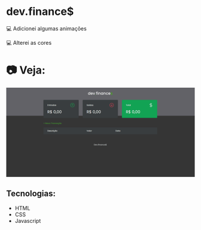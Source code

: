 # dev.finance$

💻 Adicionei algumas animações

💻 Alterei as cores

# 📷 Veja:
![gif do projeto](https://github.com/caiov13/dev_finances/blob/main/gif_finances.gif)

## Tecnologias:
* HTML
* CSS
* Javascript
